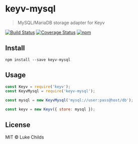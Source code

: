 # keyv-mysql

> MySQL/MariaDB storage adapter for Keyv

[![Build Status](https://travis-ci.org/lukechilds/keyv-mysql.svg?branch=master)](https://travis-ci.org/lukechilds/keyv-mysql)
[![Coverage Status](https://coveralls.io/repos/github/lukechilds/keyv-mysql/badge.svg?branch=master)](https://coveralls.io/github/lukechilds/keyv-mysql?branch=master)
[![npm](https://img.shields.io/npm/v/keyv-mysql.svg)](https://www.npmjs.com/package/keyv-mysql)

## Install

```shell
npm install --save keyv-mysql
```

## Usage

```js
const Keyv = require('keyv');
const KeyvMysql = require('keyv-mysql');

const mysql = new KeyvMysql('mysql://user:pass@host/db');

const keyv = new Keyv({ store: mysql });
```

## License

MIT © Luke Childs
